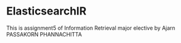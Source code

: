 # ElasticsearchIR
This is assignment5 of Information Retrieval major elective by Ajarn PASSAKORN PHANNACHITTA
